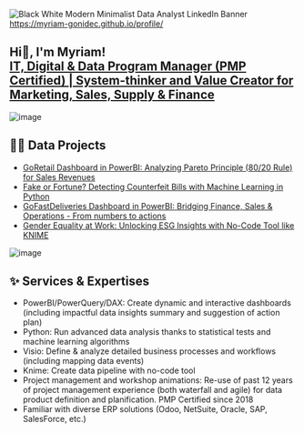 ![Black   White Modern Minimalist Data Analyst LinkedIn Banner](https://github.com/user-attachments/assets/c28907a9-2353-416f-b137-5f578dc6452c)
https://myriam-gonidec.github.io/profile/

## Hi👋, I'm Myriam! <br/><a href="https://www.linkedin.com/in/myriam-gonidec-chin-26a0464/">IT, Digital & Data Program Manager (PMP Certified) | System-thinker and Value Creator for Marketing, Sales, Supply & Finance </a>
![image](https://github.com/user-attachments/assets/18423ce0-72fa-4018-acd0-2507d8504519)

## 👨‍💻 Data Projects  
- [GoRetail Dashboard in PowerBI: Analyzing Pareto Principle (80/20 Rule) for Sales Revenues](https://myriam-gonidec.github.io/GoRetail/)
- [Fake or Fortune? Detecting Counterfeit Bills with Machine Learning in Python](https://github.com/myriam-gonidec/CounterfeitBills)
- [GoFastDeliveries Dashboard in PowerBI: Bridging Finance, Sales & Operations - From numbers to actions](https://github.com/myriam-gonidec/GoFastDeliveries)  
- [Gender Equality at Work: Unlocking ESG Insights with No-Code Tool like KNIME](https://github.com/myriam-gonidec/GenderEquality)

![image](https://github.com/user-attachments/assets/3e0327b4-9ea8-449c-9efa-aed1ed2b8dc3)

## ✨ Services & Expertises
- PowerBI/PowerQuery/DAX: Create dynamic and interactive dashboards (including impactful data insights summary and suggestion of action plan)
- Python: Run advanced data analysis thanks to statistical tests and machine learning algorithms
- Visio: Define & analyze detailed business processes and workflows (including mapping data events)
- Knime: Create data pipeline with no-code tool
- Project management and workshop animations: Re-use of past 12 years of project management experience (both waterfall and agile) for data product definition and planification. PMP Certified since 2018
- Familiar with diverse ERP solutions (Odoo, NetSuite, Oracle, SAP, SalesForce, etc.)


<!--
Here are some ideas to get you started:

- 🔭 I’m currently working on ...
- 🌱 I’m currently learning ...
- 👯 I’m looking to collaborate on ...
- 🤔 I’m looking for help with ...
- 💬 Ask me about ...
- 📫 How to reach me: ...
- 😄 Pronouns: ...
- ⚡ Fun fact: ...
- ✨📉✍💻🥇💼📚🚀🔑📊🎯 
-->
